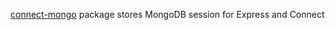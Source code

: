 [connect-mongo](https://github.com/jdesboeufs/connect-mongo) package stores MongoDB session for Express and Connect